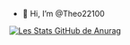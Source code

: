 - 👋 Hi, I’m @Theo22100

[![Les Stats GitHub de Anurag](https://github-readme-stats.vercel.app/api?username=Theo22100)](https://github.com/Theo22100/github-readme-stats)

